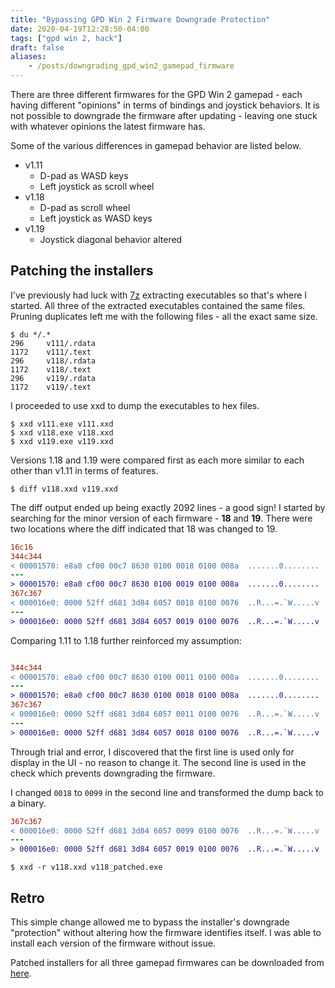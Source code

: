 ```yaml
---
title: "Bypassing GPD Win 2 Firmware Downgrade Protection"
date: 2020-04-19T12:28:50-04:00
tags: ["gpd win 2, hack"]
draft: false
aliases:
    - /posts/downgrading_gpd_win2_gamepad_firmware
---
```

There are three different firmwares for the GPD Win 2 gamepad - each having
different "opinions" in terms of bindings and joystick behaviors. It is
not possible to downgrade the firmware after updating - leaving one stuck
with whatever opinions the latest firmware has.

Some of the various differences in gamepad behavior are listed below.

- v1.11
    - D-pad as WASD keys 
    - Left joystick as scroll wheel
- v1.18
    - D-pad as scroll wheel
    - Left joystick as WASD keys
- v1.19
    - Joystick diagonal behavior altered

## Patching the installers
I've previously had luck with [7z](http://p7zip.sourceforge.net/) extracting executables
so that's where I started. All three of the extracted executables contained the same files.
Pruning duplicates left me with the following files - all the exact same size.

```
$ du */.*
296     v111/.rdata
1172    v111/.text
296     v118/.rdata
1172	v118/.text
296     v119/.rdata
1172	v119/.text
```

I proceeded to use xxd to dump the executables to hex files.

```
$ xxd v111.exe v111.xxd
$ xxd v118.exe v118.xxd
$ xxd v119.exe v119.xxd
```

Versions 1.18 and 1.19 were compared first as each more similar to each
other than v1.11 in terms of features.

```
$ diff v118.xxd v119.xxd
```

The diff output ended up being exactly 2092 lines - a good sign! I started
by searching for the minor version of each firmware - **18** and **19**.
There were two locations where the diff indicated that 18 was changed to 19.

```diff
16c16
344c344
< 00001570: e8a0 cf00 00c7 8630 0100 0018 0100 008a  .......0........
---
> 00001570: e8a0 cf00 00c7 8630 0100 0019 0100 008a  .......0........
367c367
< 000016e0: 0000 52ff d681 3d84 6057 0018 0100 0076  ..R...=.`W.....v
---
> 000016e0: 0000 52ff d681 3d84 6057 0019 0100 0076  ..R...=.`W.....v
```

Comparing 1.11 to 1.18 further reinforced my assumption:

```diff

344c344
< 00001570: e8a0 cf00 00c7 8630 0100 0011 0100 008a  .......0........
---
> 00001570: e8a0 cf00 00c7 8630 0100 0018 0100 008a  .......0........
367c367
< 000016e0: 0000 52ff d681 3d84 6057 0011 0100 0076  ..R...=.`W.....v
---
> 000016e0: 0000 52ff d681 3d84 6057 0018 0100 0076  ..R...=.`W.....v
```

Through trial and error, I discovered that the first line is used only for
display in the UI - no reason to change it. The second line is used in the
check which prevents downgrading the firmware.

I changed `0018` to `0099` in the second line and transformed the dump back to a binary.

```diff
367c367
< 000016e0: 0000 52ff d681 3d84 6057 0099 0100 0076  ..R...=.`W.....v
---
> 000016e0: 0000 52ff d681 3d84 6057 0019 0100 0076  ..R...=.`W.....v
```

```shell
$ xxd -r v118.xxd v118_patched.exe
```

## Retro
This simple change allowed me to bypass the installer's downgrade "protection" without
altering how the firmware identifies itself. I was able to install each version of the firmware
without issue.

Patched installers for all three gamepad firmwares can be downloaded from [here](https://mega.nz/file/aywnEIRQ#DCoZaygsySdsXdDQ-ZVtFqL8Jo7xQkqswYcmHWr3Ie8).
